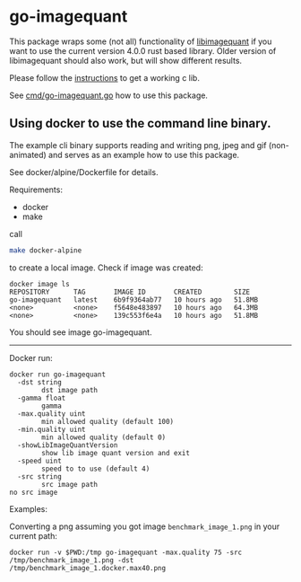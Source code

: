 # go-imagequant

This package wraps some (not all) functionality of
[libimagequant](https://pngquant.org/lib/) if you want to use the current version 4.0.0 rust based library. 
Older version of libimagequant should also work, but will show different results. 


Please follow the [instructions](https://github.com/ImageOptim/libimagequant/tree/main/imagequant-sys) to get a working
c lib.

See [cmd/go-imagequant.go](cmd/go-imagequant.go) how to use this package. 

## Using docker to use the command line binary.

The example cli binary supports reading and writing png, jpeg and gif (non-animated) and serves as an example how to use this package.

See docker/alpine/Dockerfile for details. 

Requirements:

- docker
- make

call

```bash
make docker-alpine
```

to create a local image. Check if image was created:

```
docker image ls
REPOSITORY      TAG       IMAGE ID       CREATED        SIZE
go-imagequant   latest    6b9f9364ab77   10 hours ago   51.8MB
<none>          <none>    f5648e483897   10 hours ago   64.3MB
<none>          <none>    139c553f6e4a   10 hours ago   51.8MB
```

You should see image go-imagequant.

---
Docker run:

```
docker run go-imagequant                           
  -dst string
        dst image path
  -gamma float
        gamma
  -max.quality uint
        min allowed quality (default 100)
  -min.quality uint
        min allowed quality (default 0)
  -showLibImageQuantVersion
        show lib image quant version and exit
  -speed uint
        speed to to use (default 4)
  -src string
        src image path
no src image

```

Examples:

Converting a png assuming you got image ```benchmark_image_1.png``` in your current path:

```
docker run -v $PWD:/tmp go-imagequant -max.quality 75 -src /tmp/benchmark_image_1.png -dst /tmp/benchmark_image_1.docker.max40.png
```
